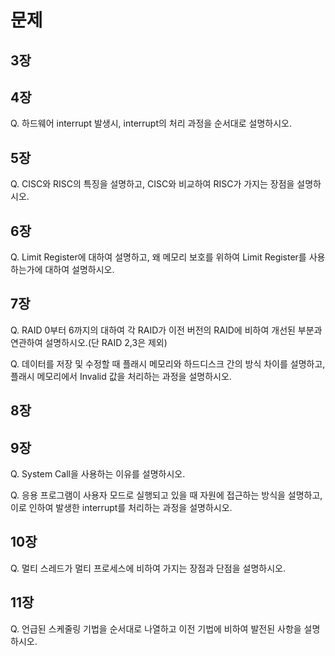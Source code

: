 # 문제

## 3장

## 4장

Q. 하드웨어 interrupt 발생시, interrupt의 처리 과정을 순서대로 설명하시오.

## 5장

Q. CISC와 RISC의 특징을 설명하고, CISC와 비교하여 RISC가 가지는 장점을 설명하시오.

## 6장
Q. Limit Register에 대하여 설명하고, 왜 메모리 보호를 위하여 Limit Register를 사용하는가에 대하여 설명하시오.

## 7장
Q. RAID 0부터 6까지의 대하여 각 RAID가 이전 버전의 RAID에 비하여 개선된 부분과 연관하여 설명하시오.(단 RAID 2,3은 제외)

Q. 데이터를 저장 및 수정할 때 플래시 메모리와 하드디스크 간의 방식 차이를 설명하고, 
    플래시 메모리에서 Invalid 값을 처리하는 과정을 설명하시오.

## 8장


## 9장
Q. System Call을 사용하는 이유를 설명하시오.

Q. 응용 프로그램이 사용자 모드로 실행되고 있을 때 자원에 접근하는 방식을 설명하고, 이로 인하여 발생한 interrupt를 처리하는 과정을 설명하시오.

## 10장
Q. 멀티 스레드가 멀티 프로세스에 비하여 가지는 장점과 단점을 설명하시오.

## 11장

Q. 언급된 스케줄링 기법을 순서대로 나열하고 이전 기법에 비하여 발전된 사항을 설명하시오.
